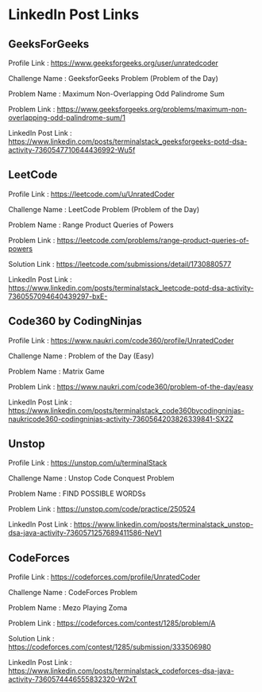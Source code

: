 # LinkedIn Post Links

## GeeksForGeeks

Profile Link : https://www.geeksforgeeks.org/user/unratedcoder

Challenge Name : GeeksforGeeks Problem (Problem of the Day)

Problem Name : Maximum Non-Overlapping Odd Palindrome Sum

Problem Link : https://www.geeksforgeeks.org/problems/maximum-non-overlapping-odd-palindrome-sum/1

LinkedIn Post Link : https://www.linkedin.com/posts/terminalstack_geeksforgeeks-potd-dsa-activity-7360547710644436992-Wu5f

## LeetCode

Profile Link : https://leetcode.com/u/UnratedCoder

Challenge Name : LeetCode Problem (Problem of the Day)

Problem Name : Range Product Queries of Powers

Problem Link : https://leetcode.com/problems/range-product-queries-of-powers

Solution Link : https://leetcode.com/submissions/detail/1730880577

LinkedIn Post Link : https://www.linkedin.com/posts/terminalstack_leetcode-potd-dsa-activity-7360557094640439297-bxE-

## Code360 by CodingNinjas

Profile Link : https://www.naukri.com/code360/profile/UnratedCoder

Challenge Name : Problem of the Day (Easy)

Problem Name : Matrix Game

Problem Link : https://www.naukri.com/code360/problem-of-the-day/easy

LinkedIn Post Link : https://www.linkedin.com/posts/terminalstack_code360bycodingninjas-naukricode360-codingninjas-activity-7360564203826339841-SX2Z

## Unstop

Profile Link : https://unstop.com/u/terminalStack

Challenge Name : Unstop Code Conquest Problem

Problem Name : FIND POSSIBLE WORDSs

Problem Link : https://unstop.com/code/practice/250524

LinkedIn Post Link : https://www.linkedin.com/posts/terminalstack_unstop-dsa-java-activity-7360571257689411586-NeV1

## CodeForces

Profile Link : https://codeforces.com/profile/UnratedCoder

Challenge Name : CodeForces Problem

Problem Name : Mezo Playing Zoma

Problem Link : https://codeforces.com/contest/1285/problem/A

Solution Link : https://codeforces.com/contest/1285/submission/333506980

LinkedIn Post Link : https://www.linkedin.com/posts/terminalstack_codeforces-dsa-java-activity-7360574446555832320-W2xT
